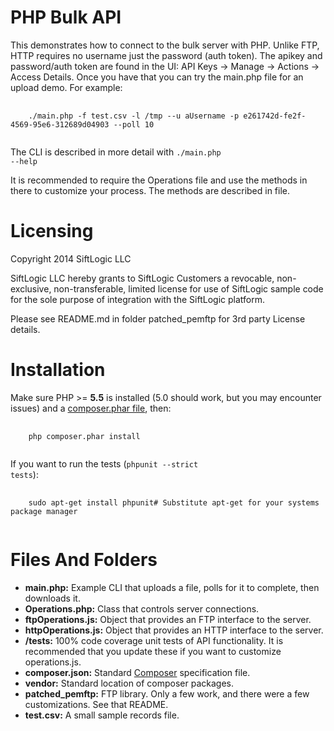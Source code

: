 PHP Bulk API
============

This demonstrates how to connect to the bulk server with PHP. Unlike FTP, HTTP requires no username just the password (auth token). The apikey and password/auth token are found in the UI: API Keys -\> Manage -\> Actions -\> Access Details. Once you have that you can try the main.php file for an upload demo. For example:
<pre>
  <code>
    ./main.php -f test.csv -l /tmp --u aUsername -p e261742d-fe2f-4569-95e6-312689d04903 --poll 10
  </code>
</pre>
The CLI is described in more detail with <code>./main.php --help</code>

It is recommended to require the Operations file and use the methods in there to customize your process. The methods are described in file.

Licensing
=========

Copyright 2014 SiftLogic LLC

SiftLogic LLC hereby grants to SiftLogic Customers a revocable, non-exclusive, non-transferable, limited license for use of SiftLogic sample code for the sole purpose of integration with the SiftLogic platform.

Please see README.md in folder patched_pemftp for 3rd party License details.

Installation
============
Make sure PHP \>= <b>5.5</b> is installed (5.0 should work, but you may encounter issues) and a [composer.phar file](https://github.com/composer/composer#installation--usage), then: 
<pre>
  <code>
    php composer.phar install
  </code>
</pre>

If you want to run the tests (<code>phpunit --strict tests</code>):

<pre>
  <code>
    sudo apt-get install phpunit# Substitute apt-get for your systems package manager
  </code>
</pre>

Files And Folders
=================
* **main.php:** Example CLI that uploads a file, polls for it to complete, then downloads it.
* **Operations.php:** Class that controls server connections.
* **ftpOperations.js:** Object that provides an FTP interface to the server.
* **httpOperations.js:** Object that provides an HTTP interface to the server.
* **/tests:** 100% code coverage unit tests of API functionality. It is recommended that you update these if you want to customize operations.js.
* **composer.json:** Standard [Composer](https://getcomposer.org/doc/01-basic-usage.md) specification file.
* **vendor:** Standard location of composer packages.
* **patched_pemftp:** FTP library. Only a few work, and there were a few customizations. See that README.
* **test.csv:** A small sample records file. 
